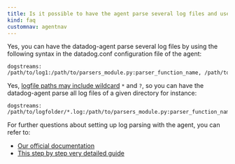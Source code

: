 ```yaml
---
title: Is it possible to have the agent parse several log files and use wildcards for that?
kind: faq
customnav: agentnav
---
```


Yes, you can have the datadog-agent parse several log files by using the following syntax in the datadog.conf configuration file of the agent:

```
dogstreams: /path/to/log1:/path/to/parsers_module.py:parser_function_name, /path/to/log2:/path/to/other_parsers_module.py:its_parser_function_name
```

Yes, [logfile paths may include wildcard](https://github.com/DataDog/dd-agent/blob/506beb39e43e71dd507635104e96f6c7357917b7/checks/datadog.py#L94) `*` and `?`, so you can have the datadog-agent parse all log files of a given directory for instance:

```
dogstreams: /path/to/logfolder/*.log:/path/to/parsers_module.py:parser_function_name
```

For further questions about setting up log parsing with the agent, you can refer to:

* [Our official documentation](/agent/log)
* [This step by step very detailed guide](https://help.datadoghq.com/hc/en-us/articles/209064386-How-to-collect-metrics-or-events-with-a-Custom-Log-Parser)
 